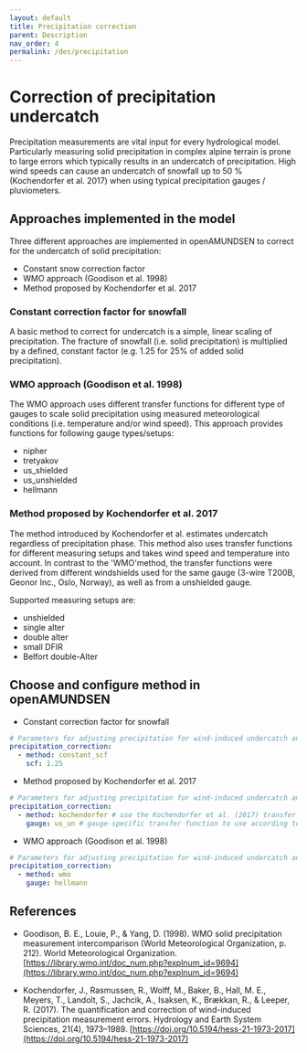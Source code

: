 ```yaml
---
layout: default
title: Precipitation correction
parent: Description
nav_order: 4
permalink: /des/precipitation
---
```


# Correction of precipitation undercatch

Precipitation measurements are vital input for every hydrological model. Particularly measuring solid precipitation in complex alpine terrain is prone to large errors which typically results in an undercatch of precipitation. High wind speeds can cause an undercatch of snowfall up to 50 % (Kochendorfer et al. 2017) when using typical precipitation gauges / pluviometers.

## Approaches implemented in the model
Three different approaches are implemented in openAMUNDSEN to correct for the undercatch of solid precipitation:

- Constant snow correction factor
- WMO approach (Goodison et al. 1998)
- Method proposed by Kochendorfer et al. 2017

### Constant correction factor for snowfall
A basic method to correct for undercatch is a simple, linear scaling of precipitation. The fracture of snowfall (i.e. solid precipitation) is multiplied by a defined, constant factor (e.g. 1.25 for 25% of added solid precipitation).

### WMO approach (Goodison et al. 1998)

The WMO approach uses different transfer functions for different type of gauges to scale solid precipitation using measured meteorological conditions (i.e. temperature and/or wind speed).
This approach provides functions for following gauge types/setups:  	
- nipher
- tretyakov
- us_shielded
- us_unshielded
- hellmann


### Method proposed by Kochendorfer et al. 2017

The method introduced by Kochendorfer et al. estimates undercatch regardless of precipitation phase. This method also uses transfer functions for different measuring setups and takes wind speed and temperature into account. In contrast to the 'WMO'method, the transfer functions were derived from different windshields used for the same gauge (3-wire T200B, Geonor Inc., Oslo, Norway), as well as from a unshielded gauge.

Supported measuring setups are:
- unshielded
- single alter
- double alter
- small DFIR
- Belfort double-Alter

## Choose and configure method in openAMUNDSEN

- Constant correction factor for snowfall

```yaml
# Parameters for adjusting precipitation for wind-induced undercatch and snow redistribution
precipitation_correction:
  - method: constant_scf
    scf: 1.25
```  

- Method proposed by Kochendorfer et al. 2017

```yaml
# Parameters for adjusting precipitation for wind-induced undercatch and snow redistribution
precipitation_correction:
  - method: kochendorfer # use the Kochendorfer et al. (2017) transfer functions
    gauge: us_un # gauge-specific transfer function to use according to Kochendorfer et al. (2017, Table 3)
```  

- WMO approach (Goodison et al. 1998)

```yaml
# Parameters for adjusting precipitation for wind-induced undercatch and snow redistribution
precipitation_correction:
  - method: wmo
    gauge: hellmann
```  


## References

- Goodison, B. E., Louie, P., & Yang, D. (1998). WMO solid precipitation measurement intercomparison (World Meteorological Organization, p. 212). World Meteorological Organization. [https://library.wmo.int/doc_num.php?explnum_id=9694](https://library.wmo.int/doc_num.php?explnum_id=9694)

- Kochendorfer, J., Rasmussen, R., Wolff, M., Baker, B., Hall, M. E., Meyers, T., Landolt, S., Jachcik, A., Isaksen, K., Brækkan, R., & Leeper, R. (2017). The quantification and correction of wind-induced precipitation measurement errors. Hydrology and Earth System Sciences, 21(4), 1973–1989. [https://doi.org/10.5194/hess-21-1973-2017](https://doi.org/10.5194/hess-21-1973-2017)
